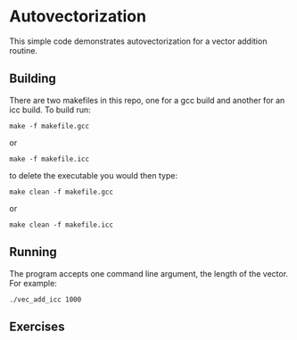 # Autovectorization

This simple code demonstrates autovectorization for a vector addition routine.

## Building

There are two makefiles in this repo, one for a gcc build and another for an 
icc build. To build run:

	make -f makefile.gcc

or

	make -f makefile.icc

to delete the executable you would then type:

	make clean -f makefile.gcc

or

	make clean -f makefile.icc

## Running

The program accepts one command line argument, the length of the vector. For 
example:

	./vec_add_icc 1000

## Exercises

